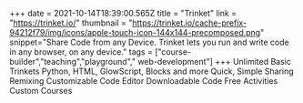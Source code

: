 +++
date = 2021-10-14T18:39:00.565Z
title = "Trinket"
link = "https://trinket.io/"
thumbnail = "https://trinket.io/cache-prefix-94212f79/img/icons/apple-touch-icon-144x144-precomposed.png"
snippet="Share Code from any Device. Trinket lets you run and write code in any browser, on any device."
tags = ["course-builder","teaching","playground"," web-development"]
+++
Unlimited Basic Trinkets
Python, HTML, GlowScript, Blocks and more
Quick, Simple Sharing
Remixing
Customizable Code Editor
Downloadable Code
Free Activities
Custom Courses
